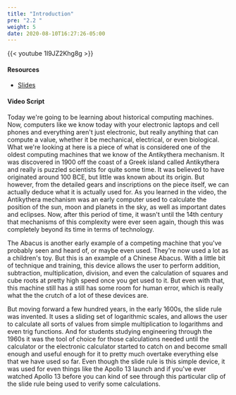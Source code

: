 ```yaml
---
title: "Introduction"
pre: "2.2 "
weight: 5
date: 2020-08-10T16:27:26-05:00
---
```


{{< youtube 1I9JZ2Khg8g >}}

#### Resources

* [Slides](../slides/2-Early-Computing-Machines.pdf)

#### Video Script

Today we're going to be learning about historical computing machines. Now, computers like we know today with your electronic laptops and cell phones and everything aren't just electronic, but really anything that can compute a value, whether it be mechanical, electrical, or even biological. What we're looking at here is a piece of what is considered one of the oldest computing machines that we know of the Antikythera mechanism. It was discovered in 1900 off the coast of a Greek island called Antikythera and really is puzzled scientists for quite some time. It was believed to have originated around 100 BCE, but little was known about its origin. But however, from the detailed gears and inscriptions on the piece itself, we can actually deduce what it is actually used for. As you learned in the video, the Antikythera mechanism was an early computer used to calculate the position of the sun, moon and planets in the sky, as well as important dates and eclipses. Now, after this period of time, it wasn't until the 14th century that mechanisms of this complexity were ever seen again, though this was completely beyond its time in terms of technology. 

The Abacus is another early example of a competing machine that you've probably seen and heard of, or maybe even used. They're now used a lot as a children's toy. But this is an example of a Chinese Abacus. With a little bit of technique and training, this device allows the user to perform addition, subtraction, multiplication, division, and even the calculation of squares and cube roots at pretty high speed once you get used to it. But even with that, this machine still has a still has some room for human error, which is really what the the crutch of a lot of these devices are. 

But moving forward a few hundred years, in the early 1600s, the slide rule was invented. It uses a sliding set of logarithmic scales, and allows the user to calculate all sorts of values from simple multiplication to logarithms and even trig functions. And for students studying engineering through the 1960s it was the tool of choice for those calculations needed until the calculator or the electronic calculator started to catch on and become small enough and useful enough for it to pretty much overtake everything else that we have used so far. Even though the slide rule is this simple device, it was used for even things like the Apollo 13 launch and if you've ever watched Apollo 13 before you can kind of see through this particular clip of the slide rule being used to verify some calculations. 
